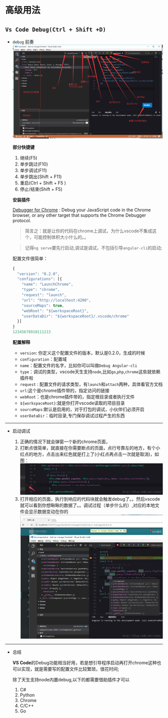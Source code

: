 # 高级用法

## `Vs Code Debug(Ctrl + Shift +D)`

  - `debug` 前奏
    ![debug](./images/debug.png)

    **部分快捷键**

      1. 继续(F5)
      2. 单步跳过(F10)
      3. 单步调试(F11)
      4. 单步跳出(Shift + F11)
      5. 重启(Ctrl + Shift + F5 )
      6. 停止/结束(Shift + F5)

    **安装插件**

     [Debugger for Chrome](https://marketplace.visualstudio.com/items?itemName=msjsdiag.debugger-for-chrome) : Debug your JavaScript code in the Chrome browser, or any other target that supports the Chrome Debugger protocol.

      > 简言之：就是让你的代码在chrome上调试，为什么vscode不集成这个，可能控制体积大小什么的。。

      > 记得`ng serve`要先行启动,调试是调试，不包括引导`angular-cli`的启动;

      配置文件很简单：

      ```js
      {
        "version": "0.2.0",
        "configurations": [{
          "name": "LaunchChrome",
          "type": "chrome",
          "request": "launch",
          "url": "http://localhost:4200",
          "sourceMaps": true,
          "webRoot": "${workspaceRoot}",
          "userDataDir": "${workspaceRoot}/.vscode/chrome"
        }]
      }
      12345678910111213
      ```

      **配置解释**

       - `version`: 你定义这个配置文件的版本，默认是0.2.0，生成的时候
       - `configuration`：配置域
       - `name`：配置文件的名字，比如你可以叫做`Debug Angular-cli`
       - `type`：调试的类型，vscode天生支持`node`,比如`go`,`php`,`chrome`这些就依赖插件啦
       - `request` : 配置文件的请求类型，有`launch`和`attach`两种，具体看官方文档
       - `url`:这个是chrome插件带的，指定访问的链接
       - `webRoot`：也是chrome插件带的，指定根目录或者执行文件
       - `${workspaceRoot}`:就是你打开vscode读取的项目目录
       - `sourceMaps`:默认是启用的，对于打包的调试，小伙伴们必须开启
       - `userDataDir`：临时目录,专门保存调试过程产生的东西

  ------

  - 启动调试

    1. 正确的情况下就会弹窗一个新的chrome页面，
    2. 打断点很简单，就直接在你需要断点的页面，点行号靠左的地方，有个小红点的地方，点击出来红色就是打上了(小红点再点击一次就是取消)，如图： 
       ![start-debug](./images/start-debug.png)
    3. 打开相应的页面，执行到响应的代码块就会触发debug了。。然后vscode就可以看到你想瞅瞅的数据了。。调试过程（单步什么的）,对应的本地文件会显示数据变动在你的
       ![end-debug](./images/end-debug.png)

  ------

  - 总结

    **VS Code**的Debug功能相当好用，若是想引导程序启动再打开chrome这种也可以实现，就是需要写的配置文件比较繁琐，很花时间;

    除了天生支持node内置debug,以下的都需要借助插件才可以

      1. C#
      2. Python
      3. Chrome
      4. C/C++
      5. Go
